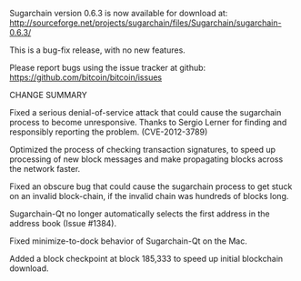 Sugarchain version 0.6.3 is now available for download at:
  http://sourceforge.net/projects/sugarchain/files/Sugarchain/sugarchain-0.6.3/

This is a bug-fix release, with no new features.

Please report bugs using the issue tracker at github:
  https://github.com/bitcoin/bitcoin/issues

CHANGE SUMMARY

Fixed a serious denial-of-service attack that could cause the
sugarchain process to become unresponsive. Thanks to Sergio Lerner
for finding and responsibly reporting the problem. (CVE-2012-3789)

Optimized the process of checking transaction signatures, to
speed up processing of new block messages and make propagating
blocks across the network faster.

Fixed an obscure bug that could cause the sugarchain process to get
stuck on an invalid block-chain, if the invalid chain was
hundreds of blocks long.

Sugarchain-Qt no longer automatically selects the first address
in the address book (Issue #1384).

Fixed minimize-to-dock behavior of Sugarchain-Qt on the Mac.

Added a block checkpoint at block 185,333 to speed up initial
blockchain download.
